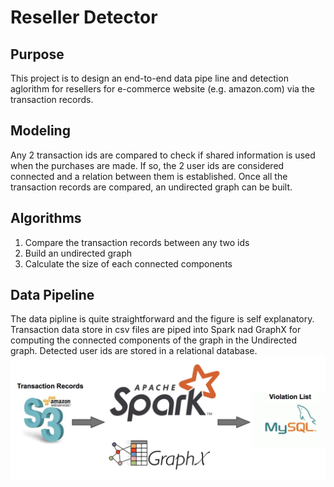 # Reseller Detector
## Purpose
This project is to design an end-to-end data pipe line and detection aglorithm for resellers for e-commerce website (e.g. amazon.com) via the transaction records.

## Modeling
Any 2 transaction ids are compared to check if shared information is used when the purchases are made.  If so, the 2 user ids are considered connected and a relation between them is established.  Once all the transaction records are compared, an undirected graph can be built.


## Algorithms
1. Compare the transaction records between any two ids
2. Build an undirected graph
3. Calculate the size of each connected components


## Data Pipeline
The data pipline is quite straightforward and the figure is self explanatory.    Transaction data store in csv files are piped into Spark nad GraphX for computing the connected components of the graph in the Undirected graph.  Detected user ids are stored in a relational database.
![Image of pipeline](/images/pipeline.png)

